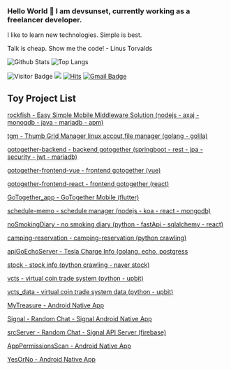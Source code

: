 ### Hello World 👋 I am devsunset, currently working as a freelancer developer.
I like to learn new technologies. 
Simple is best.

Talk is cheap. Show me the code! - Linus Torvalds

![Github Stats](https://github-readme-stats.vercel.app/api?username=devsunset&count_private=true&show_icons=true&include_all_commits=true&custom_title=devsunset%20github%20stats&hide_border=true&line_height=28)
![Top Langs](https://github-readme-stats.vercel.app/api/top-langs/?username=devsunset&count_private=true&show_icons=true&include_all_commits=true&layout=compact&hide_border=true&langs_count=10)

![Visitor Badge](https://visitor-badge.laobi.icu/badge?page_id=devsunset.devsunset)
![](https://hit.yhype.me/github/profile?user_id=)
[![Hits](https://hits.seeyoufarm.com/api/count/incr/badge.svg?url=https%3A%2F%2Fgithub.com%2Fdevsunset%2Fhit-counter&count_bg=%2379C83D&title_bg=%23555555&icon=&icon_color=%23E7E7E7&title=hits&edge_flat=false)](https://hits.seeyoufarm.com)
[![Gmail Badge](https://img.shields.io/badge/-devsunset@gmail.com-BB001B?style=flat&logo=Gmail&logoColor=white&link=mailto:devsunset@gmail.com)](mailto:devsunset@gmail.com)
<!--
**devsunset/devsunset** is a ✨ _special_ ✨ repository because its `README.md` (this file) appears on your GitHub profile.

Here are some ideas to get you started:

- 🔭 I’m currently working on ...
- 🌱 I’m currently learning ...
- 👯 I’m looking to collaborate on ...
- 🤔 I’m looking for help with ...
- 💬 Ask me about ...
- 📫 How to reach me: ...
- 😄 Pronouns: ...
- ⚡ Fun fact: ...


## What I am doing..

![JavaScript](https://img.shields.io/badge/-JavaScript-323330?style=flat&logo=javascript&logoColor=white)
![Nodejs](https://img.shields.io/badge/-Nodejs-68a063?style=flat&logo=Node.js&logoColor=white)
![Python](https://img.shields.io/badge/-Python-4B8BBE?style=flat&logo=Python&logoColor=white)
![MongoDB](https://img.shields.io/badge/-MongoDB-4DB33D?style=flat&logo=mongodb&logoColor=white)
![Redis](https://img.shields.io/badge/-Redis-D82C20?style=flat&logo=Redis&logoColor=white)
![PostgreSQL](https://img.shields.io/badge/-PostgreSQL-336791?style=flat&logo=postgresql&logoColor=white)
![MySQL](https://img.shields.io/badge/-MySQL-00758F?style=flat&logo=mysql&logoColor=white)
![ElasticSearch](https://img.shields.io/badge/-ElasticSearch-005571?style=flat&logo=elasticsearch&logoColor=white)
![Docker](https://img.shields.io/badge/-Docker-384d54?style=flat&logo=docker&logoColor=white)
![Git](https://img.shields.io/badge/-Git-f34f29?style=flat&logo=git&logoColor=white)
![HTML5](https://img.shields.io/badge/-HTML5-f06529?style=flat&logo=html5&logoColor=white)

-->

## Toy Project List
[rockfish - Easy Simple Mobile Middleware Solution (nodejs - axaj -  monogdb - java - mariadb - apm)](https://github.com/devsunset/rockfish)

[tgm - Thumb Grid Manager linux accout,file manager (golang - golila)](https://github.com/devsunset/tgm)


[gotogether-backend - backend gotogether (springboot - rest - jpa - security - jwt - mariadb)](https://github.com/devsunset/gotogether-backend)

[gotogether-frontend-vue - frontend gotogether (vue)](https://github.com/devsunset/gotogether-frontend-vue)

[gotogether-frontend-react - frontend gotogether (react)](https://github.com/devsunset/gotogether-frontend-react)

[GoTogether_app - GoTogether Mobile (flutter)](https://github.com/devsunset/GoTogether_app)


[schedule-memo - schedule manager (nodejs - koa - react - mongodb)](https://github.com/devsunset/schedule-memo)

[noSmokingDiary - no smoking diary (python - fastApi - sqlalchemy - react)](https://github.com/devsunset/noSmokingDiary)

[camping-reservation - camping-reservation (python crawling)](https://github.com/devsunset/camping-reservation)

[apiGoEchoServer - Tesla Charge Info (golang, echo, postgress](https://github.com/devsunset/apiGoEchoServer)

[stock - stock info (python crawling - naver stock)](https://github.com/devsunset/stock)

[vcts - virtual coin trade system (python - upbit)](https://github.com/devsunset/vcts)

[vcts_data - virtual coin trade system data (python - upbit)](https://github.com/devsunset/vcts_data)


[MyTreasure - Android Native App](https://github.com/devsunset/MyTreasure)

[Signal - Random Chat - Signal Android Native App](https://github.com/devsunset/SimpleRandomChat)

[srcServer - Random Chat - Signal API Server (firebase)](https://github.com/devsunset/srcServer)

[AppPermissionsScan - Android Native App](https://github.com/devsunset/AppPermissionsScan)

[YesOrNo - Android Native App](https://github.com/devsunset/YesOrNo)




